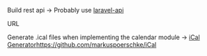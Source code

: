Build rest api -> Probably use [laravel-api](https://github.com/Froiden/laravel-rest-api)

URL

Generate .ical files when implementing the calendar module -> [iCal Generator](https://github.com/markuspoerschke/iCal)https://github.com/markuspoerschke/iCal



